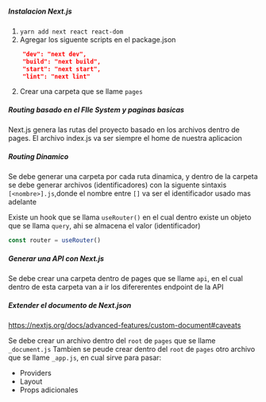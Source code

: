 ##### Instalacion Next.js

1. `yarn add next react react-dom`
2. Agregar los siguente scripts en el package.json

```json
    "dev": "next dev",
    "build": "next build",
    "start": "next start",
    "lint": "next lint"
```

2. Crear una carpeta que se llame `pages`

##### Routing basado en el FIle System y paginas basicas

Next.js genera las rutas del proyecto basado en los archivos dentro de pages. El archivo index.js va ser siempre el home de nuestra aplicacion

##### Routing Dinamico

Se debe generar una carpeta por cada ruta dinamica, y dentro de la carpeta se debe generar archivos (identificadores) con la siguente sintaxis `[<nombre>].js`,donde el nombre entre `[]` va ser el identificador usado mas adelante

Existe un hook que se llama `useRouter()` en el cual dentro existe un objeto que se llama `query`, ahi se almacena el valor (identificador)

```js
const router = useRouter()
```

##### Generar una API con Next.js

Se debe crear una carpeta dentro de pages que se llame `api`, en el cual dentro de esta carpeta van a ir los difererentes endpoint de la API

##### Extender el documento de Next.json

https://nextjs.org/docs/advanced-features/custom-document#caveats

Se debe crear un archivo dentro del `root` de `pages` que se llame `_document.js`
Tambien se peude crear dentro del `root` de `pages` otro archivo que se llame `_app.js`, en cual sirve para pasar:

- Providers
- Layout
- Props adicionales

